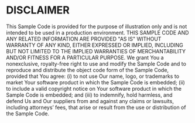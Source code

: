 # DISCLAIMER

This Sample Code is provided for the purpose of illustration only and is not intended to be used in a production environment.
THIS SAMPLE CODE AND ANY RELATED INFORMATION ARE PROVIDED "AS IS" WITHOUT WARRANTY OF ANY KIND, 
EITHER EXPRESSED OR IMPLIED, INCLUDING BUT NOT LIMITED TO THE IMPLIED WARRANTIES OF MERCHANTABILITY 
AND/OR FITNESS FOR A PARTICULAR PURPOSE.  We grant You a nonexclusive, royalty-free right to use and 
modify the Sample Code and to reproduce and distribute the object code form of the Sample Code, provided that 
You agree: (i) to not use Our name, logo, or trademarks to market Your software product in which the Sample Code
is embedded; (ii) to include a valid copyright notice on Your software product in which the Sample Code is embedded;
and (iii) to indemnify, hold harmless, and defend Us and Our suppliers from and against any claims or lawsuits, 
including attorneys’ fees, that arise or result from the use or distribution of the Sample Code.